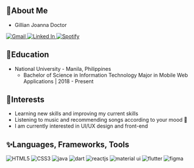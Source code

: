 ## 👧About Me
* Gillian Joanna Doctor
<p align="left">
  <a href="mailto:ghiedoc@gmail.com">
    <img src="https://img.shields.io/badge/Gmail-D14836?style=for-the-badge&logo=gmail&logoColor=white" alt="Gmail">
  </a>
  <a href="https://www.linkedin.com/in/gillian-doctor">
    <img src="https://img.shields.io/badge/LinkedIn-0077B5?style=for-the-badge&logo=linkedin&logoColor=white" alt="Linked In">
  </a>
  <a href="https://open.spotify.com/user/ghiedoc?si=b279fc267614447c">
    <img src="https://img.shields.io/badge/Spotify-1ED760?&style=for-the-badge&logo=spotify&logoColor=white" alt="Spotify">
  </a>
</p>

## 🎒Education
* National University - Manila, Philippines
  * Bachelor of Science in Information Technology Major in Mobile Web Applications | 2018 - Present

## 🤍Interests
* Learning new skills and improving my current skills
* Listening to music and recommending songs according to your mood 🙂
* I am currently interested in UI/UX design and front-end

## ✨Languages, Frameworks, Tools
<p align="left">
  <img src="https://img.shields.io/badge/HTML5-E34F26?style=for-the-badge&logo=html5&logoColor=white" alt="HTML5">
  <img src="https://img.shields.io/badge/CSS3-1572B6?style=for-the-badge&logo=css3&logoColor=white" alt="CSS3">
  <img src="https://img.shields.io/badge/Java-ED8B00?style=for-the-badge&logo=java&logoColor=white" alt="java">
  <img src="https://img.shields.io/badge/Dart-0175C2?style=for-the-badge&logo=dart&logoColor=white" alt="dart">
  <img src="https://img.shields.io/badge/React-20232A?style=for-the-badge&logo=react&logoColor=61DAFB" alt="reactjs">
  <img src="https://img.shields.io/badge/Material--UI-0081CB?style=for-the-badge&logo=material-ui&logoColor=white" alt="material ui">
  <img src="https://img.shields.io/badge/Flutter-02569B?style=for-the-badge&logo=flutter&logoColor=white" alt="flutter">
  <img src="https://img.shields.io/badge/Figma-F24E1E?style=for-the-badge&logo=figma&logoColor=white" alt="figma">
</p>
